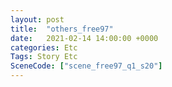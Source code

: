 ```yaml
---
layout: post
title:  "others_free97"
date:   2021-02-14 14:00:00 +0000
categories: Etc
Tags: Story Etc
SceneCode: ["scene_free97_q1_s20"]
---
```

